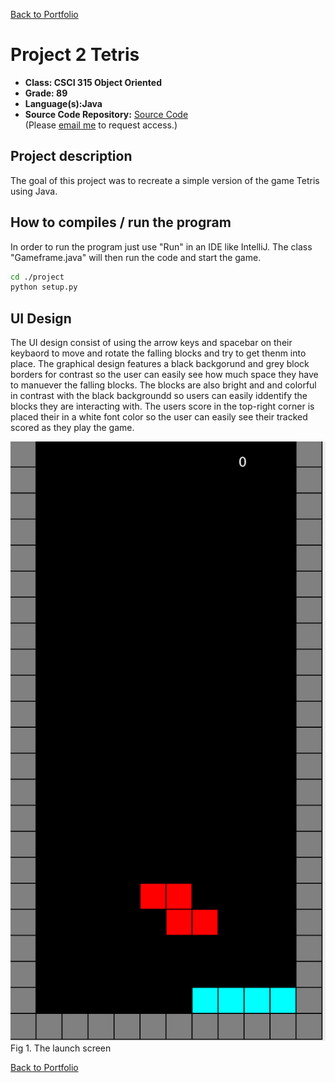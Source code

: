 [Back to Portfolio](./index.md)

Project 2 Tetris
===============

-   **Class: CSCI 315 Object Oriented** 
-   **Grade: 89**
-   **Language(s):Java**
-   **Source Code Repository:** [Source Code](https://github.com/Malik526/Tetris-SrcCode.git)  
    (Please [email me](mailto:mmstewart@csustudent.net?subject=GitHub%20Access) to request access.)

## Project description

The goal of this project was to recreate a simple version of the game Tetris using Java. 

## How to compiles / run the program

In order to run the program just use "Run" in an IDE like IntelliJ. The class "Gameframe.java" will then run the code and start the game.

```bash
cd ./project
python setup.py
```

## UI Design

The UI design consist of using the arrow keys and spacebar on their keybaord to move and rotate the falling blocks and try to get thenm into place. The graphical design features a black backgorund and grey block borders for contrast so the user can easily see how much space they have to manuever the falling blocks. The blocks are also bright and and colorful in contrast with the black backgroundd so users can easily iddentify the blocks they are interacting with. The users score in the top-right corner is placed their in a white font color so the user can easily see their tracked scored as they play the game. 

![screenshot](images/Tetris_Screenshot.png)
Fig 1. The launch screen

[Back to Portfolio](./index.md)

